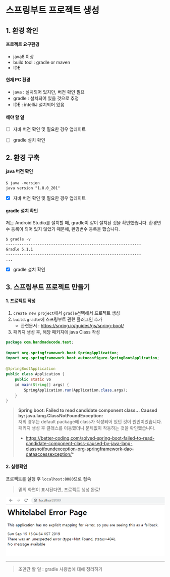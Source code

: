 # 스프링부트 프로젝트 생성

## 1. 환경 확인
#### 프로젝트 요구환경
* java8 이상
* build tool : gradle or maven
* IDE

#### 현재 PC 환경
* java : 설치되어 있지만, 버전 확인 필요 
* gradle : 설치되어 있을 것으로 추정
* IDE : intelliJ 설치되어 있음

#### 해야 할 일
- [ ] 자바 버전 확인 및 필요한 경우 업데이트
- [ ] gradle 설치 확인


## 2. 환경 구축
#### java 버전 확인
```shell
$ java -version
java version "1.8.0_201"
```
- [x] 자바 버전 확인 및 필요한 경우 업데이트

#### gradle 설치 확인
저는 Android Studio를 설치할 때, gradle이 같이 설치된 것을 확인했습니다. 환경변수 등록이 되어 있지 않았기 때문에, 환경변수 등록을 했습니다. 
```shell
$ gradle -v
------------------------------------------------------------
Gradle 5.1.1
------------------------------------------------------------
...
```
- [x] gradle 설치 확인

## 3. 스프링부트 프로젝트 만들기
#### 1. 프로젝트 작성
1. `create new project`에서 `gradle`선택해서 프로젝트 생성
2. `build.gradle`에 스프링부트 관련 플러그인 추가
    * 관련문서 : https://spring.io/guides/gs/spring-boot/
3. 패키지 생성 후, 해당 패키지에 java Class 작성
```java
package com.handmadecode.test;

import org.springframework.boot.SpringApplication;
import org.springframework.boot.autoconfigure.SpringBootApplication;

@SpringBootApplication
public class Application {
    public static vo
    id main(String[] args) {
        SpringApplication.run(Application.class,args);
    }
}
```
> **Spring boot: Failed to read candidate component class… Caused by: java.lang.ClassNotFoundException:**</br>
> 저의 경우는 default package에 class가 작성되어 있던 것이 원인이었습니다. 패키지 생성 후 클래스를 이동했더니 문제없이 작동하는 것을 확인했습니다.</br>
> * https://better-coding.com/solved-spring-boot-failed-to-read-candidate-component-class-caused-by-java-lang-classnotfoundexception-org-springframework-dao-dataaccessexception/*


#### 2. 실행확인
프로젝트를 실행 후 `localhost:8080`으로 접속
> 밑의 화면이 표시된다면, 프로젝트 생성 완료!

![spring-boot-pj-start](/.img/spring-boot-start.PNG)

---
> 조만간 할 일 : gradle 사용법에 대해 정리하기

